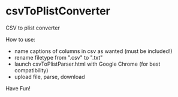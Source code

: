 csvToPlistConverter
===================

CSV to plist converter

How to use:

 - name captions of columns in csv as wanted (must be included!)
 - rename filetype from ".csv" to ".txt"
 - launch csvToPlistParser.html with Google Chrome (for best compatibility)
 - upload file, parse, download

Have Fun!
